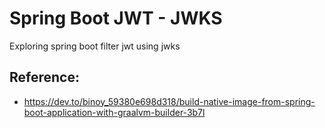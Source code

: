 # Spring Boot JWT - JWKS

Exploring spring boot filter jwt using jwks


## Reference:

- https://dev.to/binoy_59380e698d318/build-native-image-from-spring-boot-application-with-graalvm-builder-3b7l
